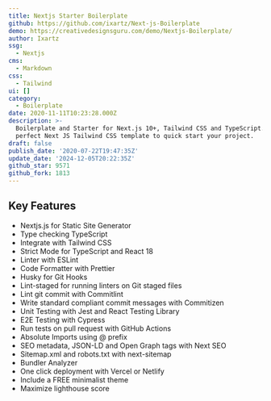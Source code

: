 ```yaml
---
title: Nextjs Starter Boilerplate
github: https://github.com/ixartz/Next-js-Boilerplate
demo: https://creativedesignsguru.com/demo/Nextjs-Boilerplate/
author: Ixartz
ssg:
  - Nextjs
cms:
  - Markdown
css:
  - Tailwind
ui: []
category:
  - Boilerplate
date: 2020-11-11T10:23:28.000Z
description: >-
  Boilerplate and Starter for Next.js 10+, Tailwind CSS and TypeScript. The
  perfect Next JS Tailwind CSS template to quick start your project.
draft: false
publish_date: '2020-07-22T19:47:35Z'
update_date: '2024-12-05T20:22:35Z'
github_star: 9571
github_fork: 1813
---
```

## Key Features

- Nextjs.js for Static Site Generator
- Type checking TypeScript
- Integrate with Tailwind CSS
- Strict Mode for TypeScript and React 18
- Linter with ESLint
- Code Formatter with Prettier
- Husky for Git Hooks
- Lint-staged for running linters on Git staged files
- Lint git commit with Commitlint
- Write standard compliant commit messages with Commitizen
- Unit Testing with Jest and React Testing Library
- E2E Testing with Cypress
- Run tests on pull request with GitHub Actions
- Absolute Imports using @ prefix
- SEO metadata, JSON-LD and Open Graph tags with Next SEO
- Sitemap.xml and robots.txt with next-sitemap
- Bundler Analyzer
- One click deployment with Vercel or Netlify
- Include a FREE minimalist theme
- Maximize lighthouse score
